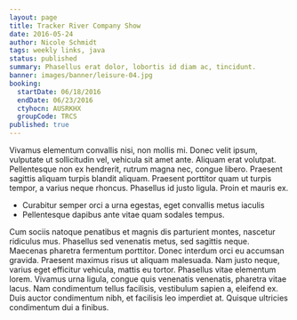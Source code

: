 ```yaml
---
layout: page
title: Tracker River Company Show
date: 2016-05-24
author: Nicole Schmidt
tags: weekly links, java
status: published
summary: Phasellus erat dolor, lobortis id diam ac, tincidunt.
banner: images/banner/leisure-04.jpg
booking:
  startDate: 06/18/2016
  endDate: 06/23/2016
  ctyhocn: AUSRKHX
  groupCode: TRCS
published: true
---
```

Vivamus elementum convallis nisi, non mollis mi. Donec velit ipsum, vulputate ut sollicitudin vel, vehicula sit amet ante. Aliquam erat volutpat. Pellentesque non ex hendrerit, rutrum magna nec, congue libero. Praesent sagittis aliquam turpis blandit aliquam. Praesent porttitor quam ut turpis tempor, a varius neque rhoncus. Phasellus id justo ligula. Proin et mauris ex.

* Curabitur semper orci a urna egestas, eget convallis metus iaculis
* Pellentesque dapibus ante vitae quam sodales tempus.

Cum sociis natoque penatibus et magnis dis parturient montes, nascetur ridiculus mus. Phasellus sed venenatis metus, sed sagittis neque. Maecenas pharetra fermentum porttitor. Donec interdum orci eu accumsan gravida. Praesent maximus risus ut aliquam malesuada. Nam justo neque, varius eget efficitur vehicula, mattis eu tortor. Phasellus vitae elementum lorem. Vivamus urna ligula, congue quis venenatis venenatis, pharetra vitae lacus. Nam condimentum tellus facilisis, vestibulum sapien a, eleifend ex. Duis auctor condimentum nibh, et facilisis leo imperdiet at. Quisque ultricies condimentum dui a finibus.
